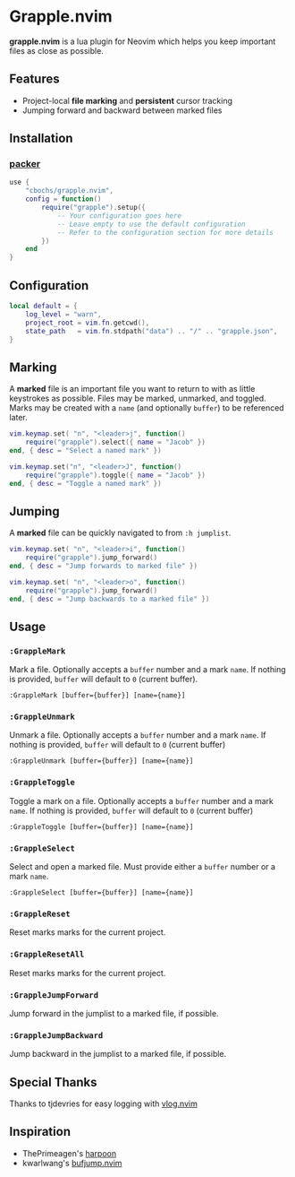 # Grapple.nvim

**grapple.nvim** is a lua plugin for Neovim which helps you keep important files as close as possible.

## Features

* Project-local **file marking** and **persistent** cursor tracking
* Jumping forward and backward between marked files

## Installation

### [packer](https://github.com/wbthomason/packer.nvim)

```lua
use {
    "cbochs/grapple.nvim",
    config = function()
        require("grapple").setup({
            -- Your configuration goes here
            -- Leave empty to use the default configuration
            -- Refer to the configuration section for more details
        })
    end
}
```

## Configuration

```lua
local default = {
    log_level = "warn",
    project_root = vim.fn.getcwd(),
    state_path   = vim.fn.stdpath("data") .. "/" .. "grapple.json",
}
```

## Marking

A **marked** file is an important file you want to return to with as little keystrokes as possible. Files may be marked, unmarked, and toggled. Marks may be created with a `name` (and optionally `buffer`) to be referenced later.

```lua
vim.keymap.set( "n", "<leader>j", function()
    require("grapple").select({ name = "Jacob" })
end, { desc = "Select a named mark" })

vim.keymap.set("n", "<leader>J", function()
    require("grapple").toggle({ name = "Jacob" })
end, { desc = "Toggle a named mark" })
```

## Jumping

A **marked** file can be quickly navigated to from `:h jumplist`.

```lua
vim.keymap.set( "n", "<leader>i", function()
    require("grapple").jump_forward()
end, { desc = "Jump forwards to marked file" })

vim.keymap.set( "n", "<leader>o", function()
    require("grapple").jump_forward()
end, { desc = "Jump backwards to a marked file" })
```

## Usage

### `:GrappleMark`

Mark a file. Optionally accepts a `buffer` number and a mark `name`. If nothing is provided, `buffer` will default to `0` (current buffer).

```
:GrappleMark [buffer={buffer}] [name={name}]
```

### `:GrappleUnmark`

Unmark a file. Optionally accepts a `buffer` number and a mark `name`. If nothing is provided, `buffer` will default to `0` (current buffer)

```
:GrappleUnmark [buffer={buffer}] [name={name}]
```

### `:GrappleToggle`

Toggle a mark on a file. Optionally accepts a `buffer` number and a mark `name`. If nothing is provided, `buffer` will default to `0` (current buffer)

```
:GrappleToggle [buffer={buffer}] [name={name}]
```

### `:GrappleSelect`

Select and open a marked file. Must provide either a `buffer` number or a mark `name`.

```
:GrappleSelect [buffer={buffer}] [name={name}]
```

### `:GrappleReset`

Reset marks marks for the current project.

### `:GrappleResetAll`

Reset marks marks for the current project.

### `:GrappleJumpForward`

Jump forward in the jumplist to a marked file, if possible.

### `:GrappleJumpBackward`

Jump backward in the jumplist to a marked file, if possible.

## Special Thanks

Thanks to tjdevries for easy logging with [vlog.nvim](https://github.com/tjdevries/vlog.nvim)

## Inspiration

* ThePrimeagen's [harpoon](https://github.com/ThePrimeagen/harpoon)
* kwarlwang's [bufjump.nvim](https://github.com/kwkarlwang/bufjump.nvim)
